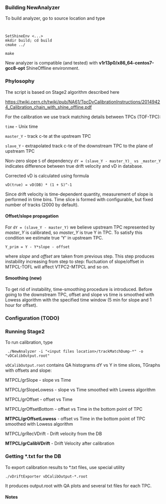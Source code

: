 

### Building NewAnalyzer

To build analyzer, go to source location and type

```


SetShineEnv <...>
mkdir build; cd build
cmake ../

make
```

New analyzer is compatible (and tested) with
**v1r13p0/x86_64-centos7-gcc8-opt** ShineOffline environment.


### Phylosophy

The script is based on Stage2 algorithm described here

https://twiki.cern.ch/twiki/pub/NA61/TpcDvCalibrationInstructions/20149424_Calibration_chain_with_shine_offline.pdf

For the calibration we use track matching details between TPCs
(TOF-TPC):

`time` - Unix time

`master_Y` - track c-te at the upstream TPC

`slave_Y` - extrapolated track c-te of the downstream TPC to the plane
of upstream TPC


Non-zero slope `S` of dependency `dY = (slave_Y - master_Y)_ vs
_master_Y` indicates difference between true drift velocity and vD in
database.

Corrected vD is calculated using formula

``` 
vD(true) = vD(DB) * (1 + S)^-1
```

Since drift velocity is time-dependent quantity, measurement of slope is
performed in time bins. Time slice is formed with configurable, but
fixed number of tracks (2000 by default).

#### Offset/slope propagation

For `dY = (slave_Y - master_Y)` we believe upstream TPC represented by
_master_Y_ is calibrated, so _master_Y_ is true Y in TPC. To satisfy
this condition we estimate true 'Y' in upstream TPC.

```
Y_prim = Y - Y*slope - offset
```

where _slope_ and _offset_ are taken from previous step. This step
produces instability increasing from step to step: fluctuation of
slope/offset in MTPCL-TOFL will affect VTPC2-MTPCL and so on.

#### Smoothing (new)

To get rid of instability, time-smoothing procedure is introduced.
Before going to the downstream TPC, offset and slope vs time is smoothed
with Lowess algorithm with the specified time window (5 min for slope
and 1 hour for offset).


### Configuration (TODO)


### Running Stage2

To run calibration, type

` ./NewAnalyzer -i "<input files location>/trackMatchDump-*" -o
"vDCalibOutput.root"`

`vDCalibOutput.root` contains QA histograms dY vs Y in time slices,
TGraphs with offsets and slope:

MTPCL/grSlope - slope vs Time

MTPCL/grSlopeLowess - slope vs Time smoothed with Lowess algorithm

MTPCL/grOffset - offset vs Time

MTPCL/grOffsetBottom - offset vs Time in the bottom point of TPC

**MTPCL/grOffsetLowess** - offset vs Time in the bottom point of TPC
smoothed with Lowess algorithm

MTPCL/grRecVDrift - Drift velocity from the DB

**MTPCL/grCalibVDrift** - Drift Velocity after calibration

### Getting *.txt for the DB

To export calibration results to *.txt files, use special utility

`./vDriftExporter vDCalibOutput-*.root`

It produces output.root with QA plots and several txt files for each
TPC.

#### Notes








